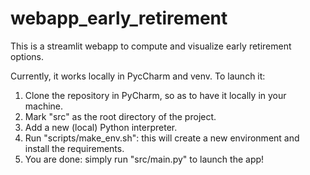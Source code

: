 # webapp_early_retirement

This is a streamlit webapp to compute and visualize early retirement options.

Currently, it works locally in PycCharm and venv. To launch it:

1. Clone the repository in PyCharm, so as to have it locally in your machine.
2. Mark "src" as the root directory of the project.
3. Add a new (local) Python interpreter.
4. Run "scripts/make_env.sh": this will create a new environment and install the requirements.
5. You are done: simply run "src/main.py" to launch the app!